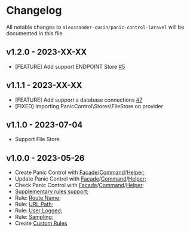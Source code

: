 # Changelog

All notable changes to `alexssander-cusin/panic-control-laravel` will be documented in this file.

## v1.2.0 - 2023-XX-XX
- [FEATURE] Add support ENDPOINT Store [#5](https://github.com/alexssander-cusin/panic-control-laravel/issues/5)

## v1.1.1 - 2023-XX-XX
- [FEATURE] Add support a database connections [#7](https://github.com/alexssander-cusin/panic-control-laravel/issues/7)
- [FIXED] Importing PanicControl\Stores\FileStore on provider

## v1.1.0 - 2023-07-04
- Support File Store

## v1.0.0 - 2023-05-26

- Create Panic Control with [Facade]/[Command]/[Helper];
- Update Panic Control with [Facade]/[Command]/[Helper];
- Check Panic Control with [Facade]/[Command]/[Helper];
- [Supplementary rules support](https://github.com/alexssander-cusin/panic-control-laravel#rules);
- Rule: [Route Name](https://github.com/alexssander-cusin/panic-control-laravel#route-name);
- Rule: [URL Path](https://github.com/alexssander-cusin/panic-control-laravel#url-path);
- Rule: [User Logged](https://github.com/alexssander-cusin/panic-control-laravel#user-logged);
- Rule: [Sampling](https://github.com/alexssander-cusin/panic-control-laravel#sampling);
- Create [Custom Rules](https://github.com/alexssander-cusin/panic-control-laravel#custom-rules)

[Facade]: https://github.com/alexssander-cusin/panic-control-laravel#facade
[Helper]: https://github.com/alexssander-cusin/panic-control-laravel#helper
[Command]: https://github.com/alexssander-cusin/panic-control-laravel#command
